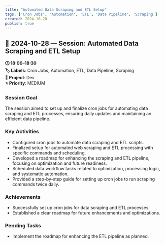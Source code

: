 ```yaml
---
title: "Automated Data Scraping and ETL Setup"
tags: ['Cron Jobs', 'Automation', 'ETL', 'Data Pipeline', 'Scraping']
created: 2024-10-28
publish: true
---
```


## 📅 2024-10-28 — Session: Automated Data Scraping and ETL Setup

**🕒 18:00–18:30**  
**🏷️ Labels**: Cron Jobs, Automation, ETL, Data Pipeline, Scraping  
**📂 Project**: Dev  
**⭐ Priority**: MEDIUM  


### Session Goal
The session aimed to set up and finalize cron jobs for automating data scraping and ETL processes, ensuring daily updates and maintaining an efficient data pipeline.

### Key Activities
- Configured cron jobs to automate data scraping and ETL scripts.
- Finalized setup for automated web scraping and ETL processing with specific commands and scheduling.
- Developed a roadmap for enhancing the scraping and ETL pipeline, focusing on optimization and future readiness.
- Scheduled data workflow tasks related to optimization, processing logic, and systematic automation.
- Provided a step-by-step guide for setting up cron jobs to run scraping commands twice daily.

### Achievements
- Successfully set up cron jobs for data scraping and ETL processes.
- Established a clear roadmap for future enhancements and optimizations.

### Pending Tasks
- Implement the roadmap for enhancing the ETL pipeline as planned.
